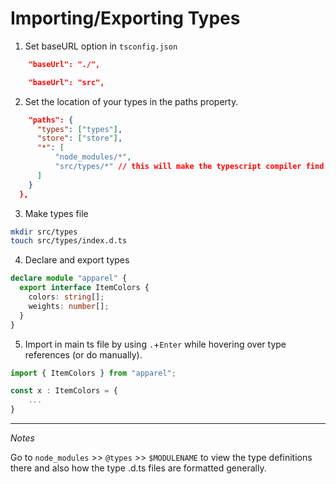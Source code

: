 
# Importing/Exporting Types

1. Set baseURL option in `tsconfig.json`

```json
    "baseUrl": "./",
```

```json
    "baseUrl": "src",
```

2. Set the location of your types in the paths property.

```json
    "paths": {
      "types": ["types"],
      "store": ["store"],
      "*": [
          "node_modules/*",
          "src/types/*" // this will make the typescript compiler find the type file
      ]
    }
  },
```

3. Make types file

```bash
mkdir src/types
touch src/types/index.d.ts
```

4. Declare and export types

```typescript
declare module "apparel" {
  export interface ItemColors {
    colors: string[];
    weights: number[];
  }
}
```


5. Import in main ts file by using `.`+`Enter` while hovering over type references (or do manually).


```typescript
import { ItemColors } from "apparel";

const x : ItemColors = {
    ...
}
```

----------


*Notes*

Go to `node_modules` >> `@types` >> `$MODULENAME` to view the type definitions there and also how the type .d.ts files are formatted generally.